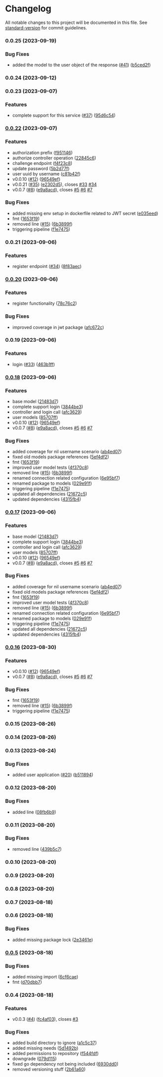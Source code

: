 # Changelog

All notable changes to this project will be documented in this file. See [standard-version](https://github.com/conventional-changelog/standard-version) for commit guidelines.

### 0.0.25 (2023-09-19)


### Bug Fixes

* added the model to the user object of the response ([#41](https://github.com/hawks-atlanta/authentication-go/issues/41)) ([b5ced2f](https://github.com/hawks-atlanta/authentication-go/commit/b5ced2f571de7e4d22efe831e1050dee22888a97))

### 0.0.24 (2023-09-12)

### 0.0.23 (2023-09-07)


### Features

* complete support for this service ([#37](https://github.com/hawks-atlanta/authentication-go/issues/37)) ([95d6c54](https://github.com/hawks-atlanta/authentication-go/commit/95d6c54b465f89eac53fd56c3c40c0fa2978d0d2))

### [0.0.22](https://github.com/hawks-atlanta/authentication-go/compare/v0.0.5...v0.0.22) (2023-09-07)


### Features

* authorization prefix ([f951146](https://github.com/hawks-atlanta/authentication-go/commit/f951146b15219fb42f78235a2badcc64059a083f))
* authorize controller operation ([22845c6](https://github.com/hawks-atlanta/authentication-go/commit/22845c65026f853061f8e1302dd48d670e0af537))
* challenge endpoint ([f4f23c8](https://github.com/hawks-atlanta/authentication-go/commit/f4f23c85a63354860221ff38f42394b71508e362))
* update password ([5b2d77f](https://github.com/hawks-atlanta/authentication-go/commit/5b2d77fb0041731c8819948ddccef0bd33d6ede2))
* user uuid by username ([c81b42f](https://github.com/hawks-atlanta/authentication-go/commit/c81b42f27428b8ab0f25dbcbd88bd6ebb3a3ac86))
* v0.0.10 ([#12](https://github.com/hawks-atlanta/authentication-go/issues/12)) ([96549ef](https://github.com/hawks-atlanta/authentication-go/commit/96549eff4bb24932dec1fca949692bf5efe1395d))
* v0.0.21 ([#35](https://github.com/hawks-atlanta/authentication-go/issues/35)) ([e2302d5](https://github.com/hawks-atlanta/authentication-go/commit/e2302d52080936b1ca6113c87c655c527f79b4b0)), closes [#33](https://github.com/hawks-atlanta/authentication-go/issues/33) [#34](https://github.com/hawks-atlanta/authentication-go/issues/34)
* v0.0.7 ([#8](https://github.com/hawks-atlanta/authentication-go/issues/8)) ([e9a8acd](https://github.com/hawks-atlanta/authentication-go/commit/e9a8acdf6d14be40ed3c05f62b71de28bab8ad83)), closes [#5](https://github.com/hawks-atlanta/authentication-go/issues/5) [#6](https://github.com/hawks-atlanta/authentication-go/issues/6) [#7](https://github.com/hawks-atlanta/authentication-go/issues/7)


### Bug Fixes

* added missing env setup in dockerfile related to JWT secret ([e035eed](https://github.com/hawks-atlanta/authentication-go/commit/e035eed7fc422a842c4547491e7b261f72b3f391))
* fmt ([1653f19](https://github.com/hawks-atlanta/authentication-go/commit/1653f198fcbed059d14a657afe3b553983e5f531))
* removed line ([#15](https://github.com/hawks-atlanta/authentication-go/issues/15)) ([6b3899f](https://github.com/hawks-atlanta/authentication-go/commit/6b3899f5c8a3da1f15c0522b452f5dc5a326a601))
* triggering pipeline ([f1e7475](https://github.com/hawks-atlanta/authentication-go/commit/f1e7475f6d5595c5bcc656136ef6093ff647dcfc))

### 0.0.21 (2023-09-06)


### Features

* register endpoint ([#34](https://github.com/hawks-atlanta/authentication-go/issues/34)) ([8f83aec](https://github.com/hawks-atlanta/authentication-go/commit/8f83aec83444407f51bd6417f0f68379b6465171))

### [0.0.20](https://github.com/hawks-atlanta/authentication-go/compare/v0.0.19...v0.0.20) (2023-09-06)


### Features

* register functionality ([78c76c2](https://github.com/hawks-atlanta/authentication-go/commit/78c76c2e54244bcdfdac882e5a9f1e83bbcb113c))


### Bug Fixes

* improved coverage in jwt package ([afc672c](https://github.com/hawks-atlanta/authentication-go/commit/afc672cba46d0b46408c59eff0032474b0ec256f))

### 0.0.19 (2023-09-06)


### Features

* login ([#33](https://github.com/hawks-atlanta/authentication-go/issues/33)) ([463b1ff](https://github.com/hawks-atlanta/authentication-go/commit/463b1ff9d78f197c7d02e282a755a636cf7d378f))

### [0.0.18](https://github.com/hawks-atlanta/authentication-go/compare/v0.0.5...v0.0.18) (2023-09-06)


### Features

* base model ([21483d7](https://github.com/hawks-atlanta/authentication-go/commit/21483d757ac37a68088b7b7f0cd1c3a964f747f6))
* complete support login ([3844be3](https://github.com/hawks-atlanta/authentication-go/commit/3844be35b11a169c9bc67a1ef688ec609913975f))
* controller and login call ([afc3629](https://github.com/hawks-atlanta/authentication-go/commit/afc3629797732aadc31a0568f95a557c4865e211))
* user models ([85707ff](https://github.com/hawks-atlanta/authentication-go/commit/85707ff8b23f6b107c5ed959de39c24e1c6e004a))
* v0.0.10 ([#12](https://github.com/hawks-atlanta/authentication-go/issues/12)) ([96549ef](https://github.com/hawks-atlanta/authentication-go/commit/96549eff4bb24932dec1fca949692bf5efe1395d))
* v0.0.7 ([#8](https://github.com/hawks-atlanta/authentication-go/issues/8)) ([e9a8acd](https://github.com/hawks-atlanta/authentication-go/commit/e9a8acdf6d14be40ed3c05f62b71de28bab8ad83)), closes [#5](https://github.com/hawks-atlanta/authentication-go/issues/5) [#6](https://github.com/hawks-atlanta/authentication-go/issues/6) [#7](https://github.com/hawks-atlanta/authentication-go/issues/7)


### Bug Fixes

* added coverage for nil username scenario ([ab4ed07](https://github.com/hawks-atlanta/authentication-go/commit/ab4ed079ec800b8d47474a346a889c1bb8758683))
* fixed old models package references ([5ef4df2](https://github.com/hawks-atlanta/authentication-go/commit/5ef4df24e3b9a2be68a2b0bfa645fad1c98fb655))
* fmt ([1653f19](https://github.com/hawks-atlanta/authentication-go/commit/1653f198fcbed059d14a657afe3b553983e5f531))
* improved user model tests ([4f370c8](https://github.com/hawks-atlanta/authentication-go/commit/4f370c8077d1c04673cbe68b27c8074c4b166b1f))
* removed line ([#15](https://github.com/hawks-atlanta/authentication-go/issues/15)) ([6b3899f](https://github.com/hawks-atlanta/authentication-go/commit/6b3899f5c8a3da1f15c0522b452f5dc5a326a601))
* renamed connection related configuration ([6e95bf7](https://github.com/hawks-atlanta/authentication-go/commit/6e95bf78f8c3a96bbfd19862604b1d641e04e467))
* renamed package to models ([029e91f](https://github.com/hawks-atlanta/authentication-go/commit/029e91f4cbcf5cd44013641915e7f4097328e59f))
* triggering pipeline ([f1e7475](https://github.com/hawks-atlanta/authentication-go/commit/f1e7475f6d5595c5bcc656136ef6093ff647dcfc))
* updated all dependencies ([21672c5](https://github.com/hawks-atlanta/authentication-go/commit/21672c5ecedd212f4f0f8ee2f128f646f4969cb4))
* updated dependencies ([4315fb4](https://github.com/hawks-atlanta/authentication-go/commit/4315fb40ff7d44701d54ee3424d430c74e3d9daf))

### [0.0.17](https://github.com/hawks-atlanta/authentication-go/compare/v0.0.5...v0.0.17) (2023-09-06)


### Features

* base model ([21483d7](https://github.com/hawks-atlanta/authentication-go/commit/21483d757ac37a68088b7b7f0cd1c3a964f747f6))
* complete support login ([3844be3](https://github.com/hawks-atlanta/authentication-go/commit/3844be35b11a169c9bc67a1ef688ec609913975f))
* controller and login call ([afc3629](https://github.com/hawks-atlanta/authentication-go/commit/afc3629797732aadc31a0568f95a557c4865e211))
* user models ([85707ff](https://github.com/hawks-atlanta/authentication-go/commit/85707ff8b23f6b107c5ed959de39c24e1c6e004a))
* v0.0.10 ([#12](https://github.com/hawks-atlanta/authentication-go/issues/12)) ([96549ef](https://github.com/hawks-atlanta/authentication-go/commit/96549eff4bb24932dec1fca949692bf5efe1395d))
* v0.0.7 ([#8](https://github.com/hawks-atlanta/authentication-go/issues/8)) ([e9a8acd](https://github.com/hawks-atlanta/authentication-go/commit/e9a8acdf6d14be40ed3c05f62b71de28bab8ad83)), closes [#5](https://github.com/hawks-atlanta/authentication-go/issues/5) [#6](https://github.com/hawks-atlanta/authentication-go/issues/6) [#7](https://github.com/hawks-atlanta/authentication-go/issues/7)


### Bug Fixes

* added coverage for nil username scenario ([ab4ed07](https://github.com/hawks-atlanta/authentication-go/commit/ab4ed079ec800b8d47474a346a889c1bb8758683))
* fixed old models package references ([5ef4df2](https://github.com/hawks-atlanta/authentication-go/commit/5ef4df24e3b9a2be68a2b0bfa645fad1c98fb655))
* fmt ([1653f19](https://github.com/hawks-atlanta/authentication-go/commit/1653f198fcbed059d14a657afe3b553983e5f531))
* improved user model tests ([4f370c8](https://github.com/hawks-atlanta/authentication-go/commit/4f370c8077d1c04673cbe68b27c8074c4b166b1f))
* removed line ([#15](https://github.com/hawks-atlanta/authentication-go/issues/15)) ([6b3899f](https://github.com/hawks-atlanta/authentication-go/commit/6b3899f5c8a3da1f15c0522b452f5dc5a326a601))
* renamed connection related configuration ([6e95bf7](https://github.com/hawks-atlanta/authentication-go/commit/6e95bf78f8c3a96bbfd19862604b1d641e04e467))
* renamed package to models ([029e91f](https://github.com/hawks-atlanta/authentication-go/commit/029e91f4cbcf5cd44013641915e7f4097328e59f))
* triggering pipeline ([f1e7475](https://github.com/hawks-atlanta/authentication-go/commit/f1e7475f6d5595c5bcc656136ef6093ff647dcfc))
* updated all dependencies ([21672c5](https://github.com/hawks-atlanta/authentication-go/commit/21672c5ecedd212f4f0f8ee2f128f646f4969cb4))
* updated dependencies ([4315fb4](https://github.com/hawks-atlanta/authentication-go/commit/4315fb40ff7d44701d54ee3424d430c74e3d9daf))

### [0.0.16](https://github.com/hawks-atlanta/authentication-go/compare/v0.0.5...v0.0.16) (2023-08-30)


### Features

* v0.0.10 ([#12](https://github.com/hawks-atlanta/authentication-go/issues/12)) ([96549ef](https://github.com/hawks-atlanta/authentication-go/commit/96549eff4bb24932dec1fca949692bf5efe1395d))
* v0.0.7 ([#8](https://github.com/hawks-atlanta/authentication-go/issues/8)) ([e9a8acd](https://github.com/hawks-atlanta/authentication-go/commit/e9a8acdf6d14be40ed3c05f62b71de28bab8ad83)), closes [#5](https://github.com/hawks-atlanta/authentication-go/issues/5) [#6](https://github.com/hawks-atlanta/authentication-go/issues/6) [#7](https://github.com/hawks-atlanta/authentication-go/issues/7)


### Bug Fixes

* fmt ([1653f19](https://github.com/hawks-atlanta/authentication-go/commit/1653f198fcbed059d14a657afe3b553983e5f531))
* removed line ([#15](https://github.com/hawks-atlanta/authentication-go/issues/15)) ([6b3899f](https://github.com/hawks-atlanta/authentication-go/commit/6b3899f5c8a3da1f15c0522b452f5dc5a326a601))
* triggering pipeline ([f1e7475](https://github.com/hawks-atlanta/authentication-go/commit/f1e7475f6d5595c5bcc656136ef6093ff647dcfc))

### 0.0.15 (2023-08-26)

### 0.0.14 (2023-08-26)

### 0.0.13 (2023-08-24)


### Bug Fixes

* added user application ([#20](https://github.com/hawks-atlanta/authentication-go/issues/20)) ([b511894](https://github.com/hawks-atlanta/authentication-go/commit/b511894c4ebab07f4a241bf33363763c456b2d00))

### 0.0.12 (2023-08-20)


### Bug Fixes

* added line ([08fb6b9](https://github.com/hawks-atlanta/authentication-go/commit/08fb6b935fd59f6425763a35d6a7256ee53093e3))

### 0.0.11 (2023-08-20)


### Bug Fixes

* removed line ([439b5c7](https://github.com/hawks-atlanta/authentication-go/commit/439b5c7d9aba92b5a1ec787561aa924d26d01222))

### 0.0.10 (2023-08-20)

### 0.0.9 (2023-08-20)

### 0.0.8 (2023-08-20)

### 0.0.7 (2023-08-18)

### 0.0.6 (2023-08-18)


### Bug Fixes

* added missing package lock ([2e3461e](https://github.com/hawks-atlanta/authentication-go/commit/2e3461e4bb63b806a12933ea1ab3f40e8af59b26))

### [0.0.5](https://github.com/hawks-atlanta/authentication-go/compare/v0.0.4...v0.0.5) (2023-08-18)


### Bug Fixes

* added missing import ([6cf6cae](https://github.com/hawks-atlanta/authentication-go/commit/6cf6caeaf501d347b2b034a80a277c105d141f68))
* fmt ([d70dbb7](https://github.com/hawks-atlanta/authentication-go/commit/d70dbb786811537fb07602cf8f644e00aa81dd2d))

### 0.0.4 (2023-08-18)


### Features

* v0.0.3 ([#4](https://github.com/hawks-atlanta/authentication-go/issues/4)) ([fc4af03](https://github.com/hawks-atlanta/authentication-go/commit/fc4af036fb90774be7de61cb857519cdd26da776)), closes [#3](https://github.com/hawks-atlanta/authentication-go/issues/3)


### Bug Fixes

* added build directory to ignore ([a1c5c37](https://github.com/hawks-atlanta/authentication-go/commit/a1c5c37eb777ed17ed71b32c8aafac84d7a1c5f3))
* added missing needs ([5d1492b](https://github.com/hawks-atlanta/authentication-go/commit/5d1492b2b088a1e13a3d249281da1b05462bdf76))
* added permissions to repository ([f544fdf](https://github.com/hawks-atlanta/authentication-go/commit/f544fdf7d3e1cbc4f7feedf82553f27728f22b33))
* downgrade ([079d115](https://github.com/hawks-atlanta/authentication-go/commit/079d11592848882395dc47a63a1b9349207edfa5))
* fixed go dependency not being included ([6930dd0](https://github.com/hawks-atlanta/authentication-go/commit/6930dd05984b37a98d7bb4eccffcac16d05218b7))
* removed versioning stuff ([2b61a60](https://github.com/hawks-atlanta/authentication-go/commit/2b61a60ff35c66afffbd1654948e888f486d3ea4))
